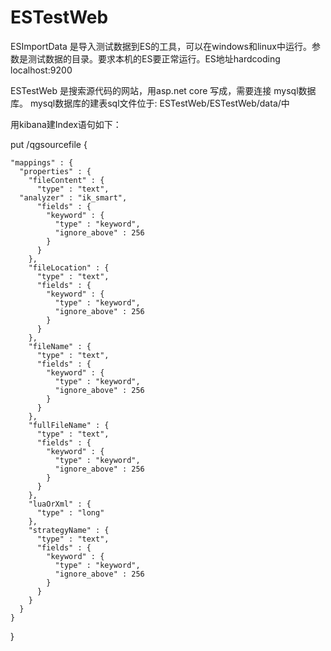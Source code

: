 # ESTestWeb
ESImportData 是导入测试数据到ES的工具，可以在windows和linux中运行。参数是测试数据的目录。要求本机的ES要正常运行。ES地址hardcoding localhost:9200

ESTestWeb 是搜索源代码的网站，用asp.net core 写成，需要连接 mysql数据库。
mysql数据库的建表sql文件位于: ESTestWeb/ESTestWeb/data/中


用kibana建Index语句如下：

put /qgsourcefile
{
  
    "mappings" : {
      "properties" : {
        "fileContent" : {
          "type" : "text",
	  "analyzer" : "ik_smart",	
          "fields" : {
            "keyword" : {
              "type" : "keyword",
              "ignore_above" : 256
            }
          }
        },
        "fileLocation" : {
          "type" : "text",
          "fields" : {
            "keyword" : {
              "type" : "keyword",
              "ignore_above" : 256
            }
          }
        },
        "fileName" : {
          "type" : "text",
          "fields" : {
            "keyword" : {
              "type" : "keyword",
              "ignore_above" : 256
            }
          }
        },
        "fullFileName" : {
          "type" : "text",
          "fields" : {
            "keyword" : {
              "type" : "keyword",
              "ignore_above" : 256
            }
          }
        },
        "luaOrXml" : {
          "type" : "long"
        },
        "strategyName" : {
          "type" : "text",
          "fields" : {
            "keyword" : {
              "type" : "keyword",
              "ignore_above" : 256
            }
          }
        }
      }
    }

}
